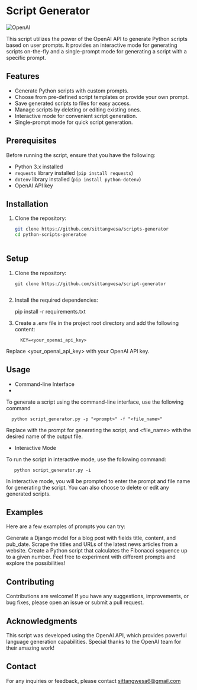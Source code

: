 # Script Generator

![OpenAI](https://img.shields.io/badge/OpenAI-API-1B1B1B?logo=openai)

This script utilizes the power of the OpenAI API to generate Python scripts based on user prompts. It provides an interactive mode for generating scripts on-the-fly and a single-prompt mode for generating a script with a specific prompt.

## Features

- Generate Python scripts with custom prompts.
- Choose from pre-defined script templates or provide your own prompt.
- Save generated scripts to files for easy access.
- Manage scripts by deleting or editing existing ones.
- Interactive mode for convenient script generation.
- Single-prompt mode for quick script generation.

## Prerequisites

Before running the script, ensure that you have the following:

- Python 3.x installed
- `requests` library installed (`pip install requests`)
- `dotenv` library installed (`pip install python-dotenv`)
- OpenAI API key

## Installation

1. Clone the repository:
   ```bash
   git clone https://github.com/sittangwesa/scripts-generator
   cd python-scripts-generatoe
  

## Setup

1. Clone the repository:

   ```shell
   git clone https://github.com/sittangwesa/script-generator


2. Install the required dependencies:

      pip install -r requirements.txt

3. Create a .env file in the project root directory and add the following content:

         KEY=<your_openai_api_key>

Replace <your_openai_api_key> with your OpenAI API key.

## Usage

- Command-line Interface
- 
To generate a script using the command-line interface, use the following command

      python script_generator.py -p "<prompt>" -f "<file_name>"

   Replace <prompt> with the prompt for generating the script, and <file_name> with the desired name of the output file.

- Interactive Mode
   
To run the script in interactive mode, use the following command:
   
       python script_generator.py -i
   
In interactive mode, you will be prompted to enter the prompt and file name for generating the script. You can also choose to delete or edit any generated scripts.
   
   ## Examples
   Here are a few examples of prompts you can try:

   Generate a Django model for a blog post with fields title, content, and pub_date.
   Scrape the titles and URLs of the latest news articles from a website.
   Create a Python script that calculates the Fibonacci sequence up to a given number.
   Feel free to experiment with different prompts and explore the possibilities!

## Contributing
   
Contributions are welcome! If you have any suggestions, improvements, or bug fixes, please open an issue or submit a pull request.


## Acknowledgments
   
This script was developed using the OpenAI API, which provides powerful language generation capabilities. Special thanks to the OpenAI team for their amazing work!

## Contact
   
For any inquiries or feedback, please contact sittangwesa6@gmail.com

